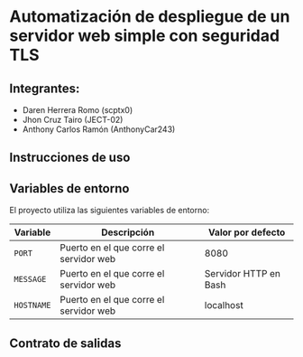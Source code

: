 # Automatización de despliegue de un servidor web simple con seguridad TLS

## Integrantes:

- Daren Herrera Romo (scptx0)
- Jhon Cruz Tairo (JECT-02)
- Anthony Carlos Ramón (AnthonyCar243)

## Instrucciones de uso

## Variables de entorno

El proyecto utiliza las siguientes variables de entorno:

| Variable | Descripción | Valor por defecto |
|----------|-------------|-------------------|
| `PORT`   | Puerto en el que corre el servidor web | 8080 |
| `MESSAGE`   | Puerto en el que corre el servidor web | Servidor HTTP en Bash |
| `HOSTNAME`   | Puerto en el que corre el servidor web | localhost |

## Contrato de salidas
